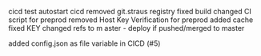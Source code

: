 cicd
test autostart cicd
removed git.straus registry
fixed build
changed CI script for preprod
removed Host Key Verification for preprod
added cache
fixed KEY
changed refs to m aster - deploy if pushed/merged to master

 added config.json as file variable  in CICD (#5)
